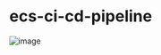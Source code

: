 # ecs-ci-cd-pipeline

![image](https://user-images.githubusercontent.com/77256060/147798654-54c3b7ef-6424-4995-a86b-f6446347956d.png)
